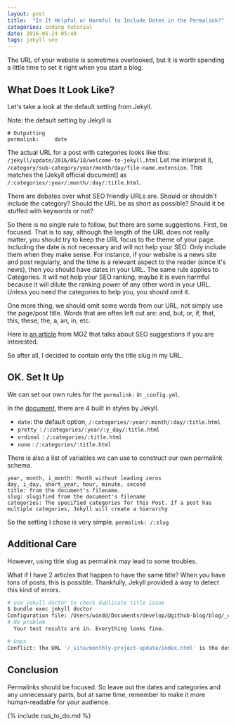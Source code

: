 ```yaml
---
layout: post
title:  "Is It Helpful or Harmful to Include Dates in the Permalink?"
categories: coding tutorial
date: 2016-05-24 05:49
tags: jekyll seo
---
```

The URL of your website is sometimes overlooked, but it is worth spending a little time to set it right when you start a blog.


What Does It Look Like?
---

Let's take a look at the default setting from Jekyll. 

Note: the default setting by Jekyll is

```
# Outputting
permalink:     date
```
The actual URL for a post with categories looks like this:
`/jekyll/update/2016/05/18/welcome-to-jekyll.html`
Let me interpret it, `/category/sub-category/year/month/day/file-name.extension`. This matches the [Jekyll official document] as `/:categories/:year/:month/:day/:title.html`.

There are debates over what SEO friendly URLs are. Should or shouldn't include the category? Should the URL be as short as possible? Should it be stuffed with keywords or not? 

So there is no single rule to follow, but there are some suggestions. First, be focused. That is to say, although the length of the URL does not really matter, you should try to keep the URL focus to the theme of your page. Including the date is not necessary and will not help your SEO. Only include them when they make sense. For instance, if your website is a news site and post regularly, and the time is a relevant aspect to the reader (since it's news), then you should have dates in your URL. The same rule applies to Categories. It will not help your SEO ranking, maybe it is even harmful because it will dilute the ranking power of any other word in your URL. Unless you need the categories to help you, you should omit it.

One more thing, we should omit some words from our URL, not simply use the page/post title. Words that are often left out are: and, but, or, if, that, this, these, the, a, an, in, etc. 

Here is [an article][seo-15] from MOZ that talks about SEO suggestions if you are interested.

<p class="pullquote">
So after all, I decided to contain only the title slug in my URL.
</p>


OK. Set It Up
---
We can set our own rules for the `permalink:` in `_config.yml`.

In the [document][jk-perma-built], there are 4 built in styles by Jekyll.

- `date`: the default option, `/:categories/:year/:month/:day/:title.html`
- `pretty `: `/:categories/:year/:y_day/:title.html`
- `ordinal `: `/:categories/:title.html`
- `none` : `/:categories/:title.html`

There is also a list of variables we can use to construct our own permalink schema.

```
year, month, i_month: Month without leading zeros
day, i_day, short_year, hour, minute, second
title: from the document's filename.
slug: slugified from the document's filename
categories: The specified categories for this Post. If a post has multiple categories, Jekyll will create a hierarchy 
```

So the setting I chose is very simple. `permalink: /:slug`


Additional Care
---

<p class="pullquote">
However, using title slug as permalink may lead to some troubles.
</p>

What if I have 2 articles that happen to have the same title? When you have tons of posts, this is possible. Thankfully, Jekyll provided a way to detect this kind of errors.

```bash
# use jekyll doctor to check duplicate title issue
$ bundle exec jekyll doctor                          
Configuration file: /Users/windd/Documents/develop/@github-blog/blog/_config.yml
# No problem
  Your test results are in. Everything looks fine.

# Oops
Conflict: The URL '/_site/monthly-project-update/index.html' is the destination for the following pages: _posts/2015-03-06-monthly-project-update.markdown, _posts/2015-04-07-monthly-project-update.markdown
```


Conclusion
---
Permalinks should be focused. So leave out the dates and categories and any unnecessary parts, but at same time, remember to make it more human-readable for your audience.

{% include cus_to_do.md %}

[jk-perma]: https://jekyllrb.com/docs/permalinks/
[jk-perma-built]: https://jekyllrb.com/docs/permalinks/#built-in-permalink-styles
[seo-15]: https://moz.com/blog/15-seo-best-practices-for-structuring-urls

